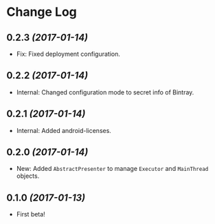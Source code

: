 Change Log
==========

0.2.3 *(2017-01-14)*
--------------------

* Fix: Fixed deployment configuration.

0.2.2 *(2017-01-14)*
--------------------

* Internal: Changed configuration mode to secret info of Bintray.

0.2.1 *(2017-01-14)*
--------------------

* Internal: Added android-licenses.

0.2.0 *(2017-01-14)*
--------------------

* New: Added `AbstractPresenter` to manage `Executor` and `MainThread` objects.

0.1.0 *(2017-01-13)*
--------------------

* First beta!